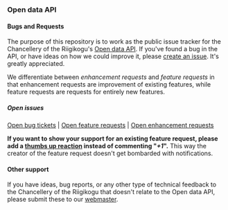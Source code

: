 ### Open data API

#### Bugs and Requests
The purpose of this repository is to work as the public issue tracker for the Chancellery of the Riigikogu's [Open data API](https://aavik.riigikogu.ee/api/ems/v1/raml/ems-api-v1.html). If you've found a bug in the API, or have ideas on how we could improve it, please [create an issue](https://github.com/riigikogu-kantselei/api/issues). It's greatly appreciated.

We differentiate between *enhancement requests* and *feature requests* in that enhancement requests are improvement of existing features, while feature requests are requests for entirely new features.

##### Open issues
[Open bug tickets](https://github.com/riigikogu-kantselei/api/labels/bug) | [Open feature requests](https://github.com/riigikogu-kantselei/api/labels/feature%20request) | [Open enhancement requests](https://github.com/riigikogu-kantselei/api/labels/enhancement%20request)

**If you want to show your support for an existing feature request, please add a [thumbs up reaction](https://github.com/blog/2119-add-reactions-to-pull-requests-issues-and-comments) instead of commenting  "_+1_".** This way the creator of the feature request doesn't get bombarded with notifications.

#### Other support
If you have ideas, bug reports, or any other type of technical feedback to the Chancellery of the Riigikogu that doesn't relate to the Open data API, please submit these to our [webmaster](mailto:webmaster@riigikogu.ee).
